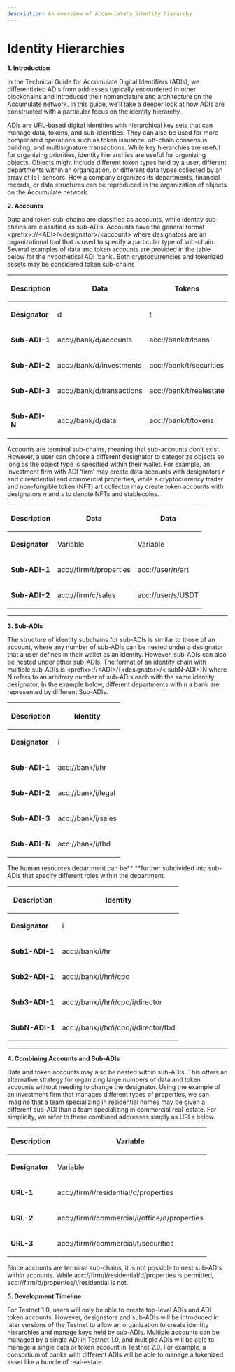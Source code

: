 ```yaml
---
description: An overview of Accumulate's identity hierarchy
---
```


# Identity Hierarchies

**1. Introduction**

In the Technical Guide for Accumulate Digital Identifiers (ADIs), we differentiated ADIs from addresses typically encountered in other blockchains and introduced their nomenclature and architecture on the Accumulate network. In this guide, we’ll take a deeper look at how ADIs are constructed with a particular focus on the identity hierarchy.

ADIs are URL-based digital identities with hierarchical key sets that can manage data, tokens, and sub-identities. They can also be used for more complicated operations such as token issuance, off-chain consensus building, and multisignature transactions. While key hierarchies are useful for organizing priorities, identity hierarchies are useful for organizing objects. Objects might include different token types held by a user, different departments within an organization, or different data types collected by an array of IoT sensors. How a company organizes its departments, financial records, or data structures can be reproduced in the organization of objects on the Accumulate network.



**2. Accounts**

Data and token sub-chains are classified as accounts, while identity sub-chains are classified as sub-ADIs. Accounts have the general format \<prefix>://\<ADI>/\<designator>/\<account> where designators are an organizational tool that is used to specify a particular type of sub-chain. Several examples of data and token accounts are provided in the table below for the hypothetical ADI ‘bank’. Both cryptocurrencies and tokenized assets may be considered token sub-chains

| <p> </p><p><strong>Description</strong></p><p> </p> | <p> </p><p>Data</p><p> </p>                      | <p> </p><p>Tokens</p><p> </p>                  |
| --------------------------------------------------- | ------------------------------------------------ | ---------------------------------------------- |
| <p> </p><p><strong>Designator</strong></p><p> </p>  | <p> </p><p>d</p><p> </p>                         | <p> </p><p>t</p><p> </p>                       |
| <p> </p><p><strong>Sub-ADI-1</strong></p><p> </p>   | <p> </p><p>acc://bank/d/accounts</p><p> </p>     | <p> </p><p>acc://bank/t/loans</p><p> </p>      |
| <p> </p><p><strong>Sub-ADI-2</strong></p><p> </p>   | <p> </p><p>acc://bank/d/investments</p><p> </p>  | <p> </p><p>acc://bank/t/securities</p><p> </p> |
| <p> </p><p><strong>Sub-ADI-3</strong></p><p> </p>   | <p> </p><p>acc://bank/d/transactions</p><p> </p> | <p> </p><p>acc://bank/t/realestate</p><p> </p> |
| <p> </p><p><strong>Sub-ADI-N</strong></p><p> </p>   | <p> </p><p>acc://bank/d/data</p><p> </p>         | <p> </p><p>acc://bank/t/tokens</p><p> </p>     |

Accounts are terminal sub-chains, meaning that sub-accounts don’t exist. However, a user can choose a different designator to categorize objects so long as the object type is specified within their wallet. For example, an investment firm with ADI ‘firm’ may create data accounts with designators _r_ and _c_ residential and commercial properties, while a cryptocurrency trader and non-fungible token (NFT) art collector may create token accounts with designators _n_ and _s_ to denote NFTs and stablecoins.

| <p> </p><p><strong>Description</strong></p><p> </p> | <p> </p><p>Data</p><p> </p>                    | <p> </p><p>Data</p><p> </p>             |
| --------------------------------------------------- | ---------------------------------------------- | --------------------------------------- |
| <p> </p><p><strong>Designator</strong></p><p> </p>  | <p> </p><p>Variable</p><p> </p>                | <p> </p><p>Variable</p><p> </p>         |
| <p> </p><p><strong>Sub-ADI-1</strong></p><p> </p>   | <p> </p><p>acc://firm/r/properties</p><p> </p> | <p> </p><p>acc://user/n/art</p><p> </p> |
| <p> </p><p><strong>Sub-ADI-2</strong></p><p> </p>   | <p> </p><p>acc://firm/c/sales</p><p> </p>      | acc://user/s/USDT                       |

****

**3. Sub-ADIs**

The structure of identity subchains for sub-ADIs is similar to those of an account, where any number of sub-ADIs can be nested under a designator that a user defines in their wallet as an identity. However, sub-ADIs can also be nested under other sub-ADIs. The format of an identity chain with multiple sub-ADIs is \<prefix>://\<ADI>/{\<designator>/< subN-ADI>}N where N refers to an arbitrary number of sub-ADIs each with the same identity designator. In the example below, different departments within a bank are represented by different Sub-ADIs.

| <p> </p><p><strong>Description</strong></p><p> </p> | <p> </p><p>Identity</p><p> </p>           |
| --------------------------------------------------- | ----------------------------------------- |
| <p> </p><p><strong>Designator</strong></p><p> </p>  | <p> </p><p>i</p><p> </p>                  |
| <p> </p><p><strong>Sub-ADI-1</strong></p><p> </p>   | <p> </p><p>acc://bank/i/hr</p><p> </p>    |
| <p> </p><p><strong>Sub-ADI-2</strong></p><p> </p>   | <p> </p><p>acc://bank/i/legal</p><p> </p> |
| <p> </p><p><strong>Sub-ADI-3</strong></p><p> </p>   | <p> </p><p>acc://bank/i/sales</p><p> </p> |
| <p> </p><p><strong>Sub-ADI-N</strong></p><p> </p>   | <p> </p><p>acc://bank/i/tbd</p><p> </p>   |

The human resources department can be** **further subdivided into sub-ADIs that specify different roles within the department.

| <p> </p><p><strong>Description</strong></p><p> </p> | <p> </p><p>Identity</p><p> </p>                             |
| --------------------------------------------------- | ----------------------------------------------------------- |
| <p> </p><p><strong>Designator</strong></p><p> </p>  | <p> </p><p>i</p><p> </p>                                    |
| <p> </p><p><strong>Sub1-ADI-1</strong></p><p> </p>  | <p> </p><p>acc://bank/i/hr</p><p> </p>                      |
| <p> </p><p><strong>Sub2-ADI-1</strong></p><p> </p>  | <p> </p><p>acc://bank/i/hr/i/cpo</p><p> </p>                |
| <p> </p><p><strong>Sub3-ADI-1</strong></p><p> </p>  | <p> </p><p>acc://bank/i/hr/i/cpo/i/director</p><p> </p>     |
| <p> </p><p><strong>SubN-ADI-1</strong></p><p> </p>  | <p> </p><p>acc://bank/i/hr/i/cpo/i/director/tbd</p><p> </p> |

****

**4. Combining Accounts and Sub-ADIs**

Data and token accounts may also be nested within sub-ADIs. This offers an alternative strategy for organizing large numbers of data and token accounts without needing to change the designator. Using the example of an investment firm that manages different types of properties, we can imagine that a team specializing in residential homes may be given a different sub-ADI than a team specializing in commercial real-estate. For simplicity, we refer to these combined addresses simply as URLs below.

| <p> </p><p><strong>Description</strong></p><p> </p> | <p> </p><p>Variable</p><p> </p>                                      |
| --------------------------------------------------- | -------------------------------------------------------------------- |
| <p> </p><p><strong>Designator</strong></p><p> </p>  | <p> </p><p>Variable</p><p> </p>                                      |
| <p> </p><p><strong>URL-1</strong></p><p> </p>       | <p> </p><p>acc://firm/i/residential/d/properties</p><p> </p>         |
| <p> </p><p><strong>URL-2</strong></p><p> </p>       | <p> </p><p>acc://firm/i/commercial/i/office/d/properties</p><p> </p> |
| <p> </p><p><strong>URL-3</strong></p><p> </p>       | <p> </p><p>acc://firm/i/commercial/t/securities</p><p> </p>          |

Since accounts are terminal sub-chains, it is not possible to nest sub-ADIs within accounts. While acc://firm/i/residential/d/properties is permitted, acc://firm/d/properties/i/residential is not.

&#x20;

**5. Development Timeline**

For Testnet 1.0, users will only be able to create top-level ADIs and ADI token accounts. However, designators and sub-ADIs will be introduced in later versions of the Testnet to allow an organization to create identity hierarchies and manage keys held by sub-ADIs. Multiple accounts can be managed by a single ADI in Testnet 1.0, and multiple ADIs will be able to manage a single data or token account in Testnet 2.0. For example, a consortium of banks with different ADIs will be able to manage a tokenized asset like a bundle of real-estate.
